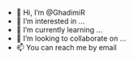 - 👋 Hi, I’m @GhadimiR
- 👀 I’m interested in ...
- 🌱 I’m currently learning ...
- 💞️ I’m looking to collaborate on ...
- 📫 You can reach me by email

<!---
GhadimiR/GhadimiR is a ✨ special ✨ repository because its `README.md` (this file) appears on your GitHub profile.
You can click the Preview link to take a look at your changes.
--->

